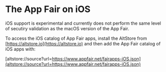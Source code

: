 # The App Fair on iOS   

iOS support is experimental and currently
does not perform the same level of secutiry validation
as the macOS version of the App Fair.

To access the iOS catalog of App Fair apps, install 
the AltStore from [https://altstore.io](https://altstore.io)
and then add the App Fair catalog of iOS apps with:

[altstore://source?url=https://www.appfair.net/fairapps-iOS.json](altstore://source?url=https://www.appfair.net/fairapps-iOS.json)



